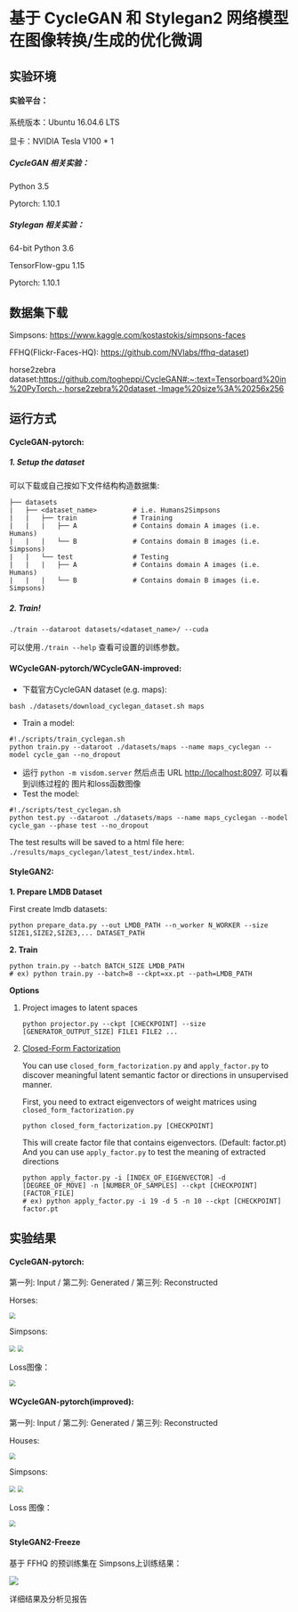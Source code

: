 # 基于 CycleGAN 和 Stylegan2 网络模型在图像转换/生成的优化微调

## 实验环境

#### 实验平台：

系统版本：Ubuntu 16.04.6 LTS

显卡：NVIDIA Tesla V100 * 1

##### CycleGAN 相关实验：

Python 3.5

Pytorch: 1.10.1

##### Stylegan 相关实验：

64-bit Python 3.6

TensorFlow-gpu 1.15

Pytorch: 1.10.1



## 数据集下载

Simpsons: https://www.kaggle.com/kostastokis/simpsons-faces

FFHQ(Flickr-Faces-HQ):  https://github.com/NVlabs/ffhq-dataset)

horse2zebra dataset:https://github.com/togheppi/CycleGAN#:~:text=Tensorboard%20in%20PyTorch.-,horse2zebra%20dataset,-Image%20size%3A%20256x256



## 运行方式

#### CycleGAN-pytorch:

##### 1. Setup the dataset

可以下载或自己按如下文件结构构造数据集:

```
├── datasets                   
|   ├── <dataset_name>         # i.e. Humans2Simpsons
|   |   ├── train              # Training
|   |   |   ├── A              # Contains domain A images (i.e. Humans)
|   |   |   └── B              # Contains domain B images (i.e. Simpsons)
|   |   └── test               # Testing
|   |   |   ├── A              # Contains domain A images (i.e. Humans)
|   |   |   └── B              # Contains domain B images (i.e. Simpsons)
```

##### 2. Train!

```
./train --dataroot datasets/<dataset_name>/ --cuda
```

可以使用`./train --help` 查看可设置的训练参数。



#### WCycleGAN-pytorch/WCycleGAN-improved:

- 下载官方CycleGAN dataset (e.g. maps):

```
bash ./datasets/download_cyclegan_dataset.sh maps
```

- Train a model:

```
#!./scripts/train_cyclegan.sh
python train.py --dataroot ./datasets/maps --name maps_cyclegan --model cycle_gan --no_dropout
```

- 运行 `python -m visdom.server` 然后点击 URL [http://localhost:8097](http://localhost:8097/). 可以看到训练过程的 图片和loss函数图像
- Test the model:

```
#!./scripts/test_cyclegan.sh
python test.py --dataroot ./datasets/maps --name maps_cyclegan --model cycle_gan --phase test --no_dropout
```

The test results will be saved to a html file here: 	`./results/maps_cyclegan/latest_test/index.html`.



#### StyleGAN2:

**1. Prepare LMDB Dataset**

First create lmdb datasets:

```
python prepare_data.py --out LMDB_PATH --n_worker N_WORKER --size SIZE1,SIZE2,SIZE3,... DATASET_PATH
```

**2. Train**

```
python train.py --batch BATCH_SIZE LMDB_PATH
# ex) python train.py --batch=8 --ckpt=xx.pt --path=LMDB_PATH
```

**Options**

1. Project images to latent spaces

   ```
   python projector.py --ckpt [CHECKPOINT] --size [GENERATOR_OUTPUT_SIZE] FILE1 FILE2 ...
   ```

2. [Closed-Form Factorization](https://arxiv.org/abs/2007.06600)

   You can use `closed_form_factorization.py` and `apply_factor.py` to discover meaningful latent semantic factor or directions in unsupervised manner.

   First, you need to extract eigenvectors of weight matrices using `closed_form_factorization.py`

   ```
   python closed_form_factorization.py [CHECKPOINT]
   ```

   This will create factor file that contains eigenvectors. (Default: factor.pt) And you can use `apply_factor.py` to test the meaning of extracted directions

   ```
   python apply_factor.py -i [INDEX_OF_EIGENVECTOR] -d [DEGREE_OF_MOVE] -n [NUMBER_OF_SAMPLES] --ckpt [CHECKPOINT] [FACTOR_FILE]
   # ex) python apply_factor.py -i 19 -d 5 -n 10 --ckpt [CHECKPOINT] factor.pt
   ```



## 实验结果

#### CycleGAN-pytorch:

第一列: Input / 第二列: Generated / 第三列: Reconstructed

Horses:

<img src="E:\作业资料-branchE\神经网络与深度学习\课程设计\图片\cycle10.png" style="zoom: 67%;" />

Simpsons:

<img src="E:\作业资料-branchE\神经网络与深度学习\课程设计\图片\cycle4.png" style="zoom:67%;" />

<img src="E:\作业资料-branchE\神经网络与深度学习\课程设计\图片\cycle5.png" style="zoom: 67%;" />

Loss图像：

<img src="E:\作业资料-branchE\神经网络与深度学习\课程设计\图片\cycleloss1.png" style="zoom:67%;" />



#### WCycleGAN-pytorch(improved):

第一列: Input / 第二列: Generated / 第三列: Reconstructed

Houses:

<img src="E:\作业资料-branchE\神经网络与深度学习\课程设计\图片\cycle11.png" style="zoom:67%;" />

Simpsons:

<img src="E:\作业资料-branchE\神经网络与深度学习\课程设计\图片\cycle7.png" style="zoom:67%;" />

<img src="E:\作业资料-branchE\神经网络与深度学习\课程设计\图片\cycle9.png" style="zoom:67%;" />

Loss 图像：

<img src="E:\作业资料-branchE\神经网络与深度学习\课程设计\图片\cycleloss2.png" style="zoom:67%;" />



#### StyleGAN2-Freeze

基于 FFHQ 的预训练集在 Simpsons上训练结果：

![](E:\作业资料-branchE\神经网络与深度学习\课程设计\图片\Simposons.png)

详细结果及分析见报告